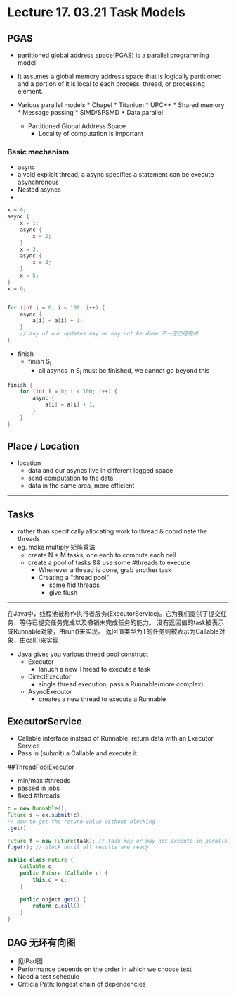 # Lecture 17. 03.21 Task Models
## PGAS
* partitioned global address space(PGAS) is a parallel programming model
* It assumes a global memory address space that is logically partitioned and a portion of it is local to each process, thread, or processing element.

* Various parallel models
        * Chapel
        * Titanium
        * UPC++
        * Shared memory
        * Message passing
        * SIMD/SPSMD
            * Data parallel
    * Partitioned Global Address Space
        * Locality of computation is important
### Basic mechanism
* async
* a void explicit thread, a async specifies a statement can be execute asynchronous
* Nested asyncs 
*
```Java
x = 0;
async {
    x = 1;
    async {
        x = 2;
    }
    x = 3;
    async {
        x = 4;
    }
    x = 5;
}
x = 6;


for (int i = 0; i < 100; i++) {
    async {
        a[i] = a[i] + 1;
    }
    // any of our updates may or may not be done 不一定已经完成
}
```
* finish
    * finish S<sub>i</sub> 
        * all asyncs in S<sub>i</sub> must be finished, we cannot go beyond this
```java
finish {
    for (int i = 0; i < 100; i++) {
        async {
            a[i] = a[i] + 1;
        }
    }
}
```
## Place / Location
* location
    * data and our asyncs live in different logged space
    * send computation to the data
    * data in the same area, more efficient
---
## Tasks
* rather than specifically allocating work to thread & coordinate the threads
* eg. make multiply 矩阵乘法
    * create N * M tasks, one each to compute each cell
    * create a pool of tasks && use some #threads to execute
        * Whenever a thread is done, grab another task
        * Creating a "thread pool"
            * some #id threads
            * give flush

---
在Java中，线程池被称作执行者服务(ExecutorService)。它为我们提供了提交任务、等待已提交任务完成以及撤销未完成任务的能力。
没有返回值的task被表示成Runnable对象，由run()来实现。
返回值类型为T的任务则被表示为Callable<T>对象，由call()来实现
* Java gives you various thread pool construct
    * Executor
        * lanuch a new Thread to execute a task  
    * DirectExecutor
        * single thread execution, pass a Runnable(more complex)
    * AsyncExecutor
        * creates a new thread to execute a Runnable

## ExecutorService
* Callable interface instead of Runnable, return data with an Executor Service
* Pass in (submit) a Callable and execute it.

##ThreadPoolExecutor
* min/max #threads
* passed in jobs 
* fixed #threads

```Java
c = new Runnable();
Future s = ex.submit(c); 
// how to get the return value without blocking
.get()

Future f = new Future(task); // task may or may not execute in parallel
f.get(); // block until all results are ready

public class Future {
    Callable c;
    public Future (Callable c) {
        this.c = c;
    }
    
    public object get() {
        return c.call();
    }
}
```

## DAG 无环有向图
* 见iPad图
* Performance depends on the order in which we choose text
* Need a test schedule
* Criticla Path: longest chain of dependencies

